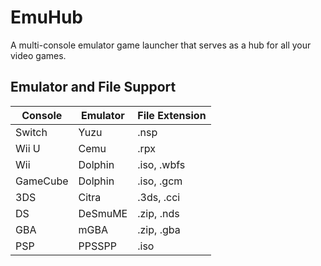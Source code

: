 # EmuHub

A multi-console emulator game launcher that serves as a hub for all your video games.

## Emulator and File Support

| Console  | Emulator | File Extension |
| -------- | -------- | -------------- |
| Switch   | Yuzu     | .nsp           |
| Wii U    | Cemu     | .rpx           |
| Wii      | Dolphin  | .iso, .wbfs    |
| GameCube | Dolphin  | .iso, .gcm     |
| 3DS      | Citra    | .3ds, .cci     |
| DS       | DeSmuME  | .zip, .nds     |
| GBA      | mGBA     | .zip, .gba     |
| PSP      | PPSSPP   | .iso           |
